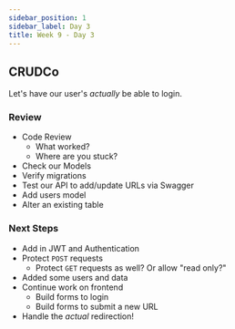 ```yaml
---
sidebar_position: 1
sidebar_label: Day 3
title: Week 9 - Day 3
---
```


## CRUDCo

Let's have our user's _actually_ be able to login.

### Review

- Code Review
  - What worked?
  - Where are you stuck?
- Check our Models
- Verify migrations
- Test our API to add/update URLs via Swagger
- Add users model
- Alter an existing table

### Next Steps

- Add in JWT and Authentication
- Protect `POST` requests
  - Protect `GET` requests as well? Or allow "read only?"
- Added some users and data
- Continue work on frontend
  - Build forms to login
  - Build forms to submit a new URL
- Handle the _actual_ redirection!

